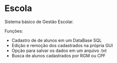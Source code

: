 # Escola

Sistema básico de Gestão Escolar.

Funções:
- Cadastro de de alunos em um DataBase SQL
- Edição e remoção dos cadastrados na própria GUI
- Opção para salvar os dados em um arquivo .txt
- Busca de alunos cadastrados por RGM ou CPF
